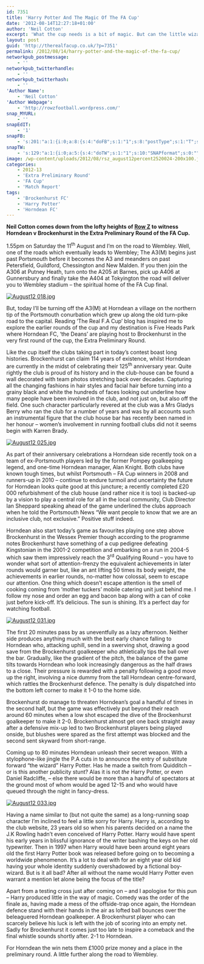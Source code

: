 ```yaml
---
id: 7351
title: 'Harry Potter And The Magic Of The FA Cup'
date: '2012-08-14T12:27:18+01:00'
author: 'Neil Cotton'
excerpt: 'What the cup needs is a bit of magic. But can the little wizard come up with the goods? Neil Cotton from Row Z finds out.'
layout: post
guid: 'http://therealfacup.co.uk/?p=7351'
permalink: /2012/08/14/harry-potter-and-the-magic-of-the-fa-cup/
networkpub_postmessage:
    - ''
networkpub_twitterhandle:
    - ''
networkpub_twitterhash:
    - ''
'Author Name':
    - 'Neil Cotton'
'Author Webpage':
    - 'http://rowzfootball.wordpress.com/'
snap_MYURL:
    - ''
snapEdIT:
    - '1'
snapFB:
    - 's:201:"a:1:{i:0;a:8:{s:4:"doFB";s:1:"1";s:8:"postType";s:1:"T";s:10:"AttachPost";s:1:"2";s:10:"SNAPformat";s:0:"";s:9:"isAutoImg";s:1:"A";s:8:"imgToUse";s:0:"";s:9:"isAutoURL";s:1:"A";s:8:"urlToUse";s:0:"";}}";'
snapTW:
    - 's:129:"a:1:{i:0;a:5:{s:4:"doTW";s:1:"1";s:10:"SNAPformat";s:0:"";s:8:"attchImg";s:1:"0";s:9:"isAutoImg";s:1:"A";s:8:"imgToUse";s:0:"";}}";'
image: /wp-content/uploads/2012/08/rsz_august12percent2520024-200x100.jpg
categories:
    - 2012-13
    - 'Extra Preliminary Round'
    - 'FA Cup'
    - 'Match Report'
tags:
    - 'Brockenhurst FC'
    - 'Harry Potter'
    - 'Horndean FC'
---
```


**Neil Cotton comes down from the lofty heights of [Row Z](http://rowzfootball.wordpress.com/) to witness Horndean v Brockenhurst in the Extra Preliminary Round of the FA Cup.**

1.55pm on Saturday the 11<sup>th</sup> August and I’m on the road to Wembley. Well, one of the roads which eventually leads to Wembley; The A3(M) begins just past Portsmouth before it becomes the A3 and meanders on past Petersfield, Guildford, Chessington and New Malden. If you then join the A306 at Putney Heath, turn onto the A205 at Barnes, pick up A406 at Gunnersbury and finally take the A404 at Tokyington the road will deliver you to Wembley stadium – the spiritual home of the FA Cup final.

[![August12 018.jpg](http://lh5.ggpht.com/-XLP7U8-Q68c/UCoXyYI15kI/AAAAAAAAB1o/-AEKfBBuDMk/h320/August12%252520018.jpg)](http://lh5.ggpht.com/-XLP7U8-Q68c/UCoXyYI15kI/AAAAAAAAB1o/-AEKfBBuDMk/w800/August12%252520018.jpg)

But, today I’ll be turning off the A3(M) at Horndean a village on the northern tip of the Portsmouth conurbation which grew up along the old turn-pike road to the capital. Reading ‘The Real F.A Cup’ blog has inspired me to explore the earlier rounds of the cup and my destination is Five Heads Park where Horndean FC, ‘the Deans’ are playing host to Brockenhurst in the very first round of the cup, the Extra Preliminary Round.

Like the cup itself the clubs taking part in today’s contest boast long histories. Brockenhurst can claim 114 years of existence, whilst Horndean are currently in the midst of celebrating their 125<sup>th</sup> anniversary year. Quite rightly the club is proud of its history and in the club-house can be found a wall decorated with team photos stretching back over decades. Capturing all the changing fashions in hair styles and facial hair before turning into a grainy black and white the hundreds of faces looking out underline how many people have been involved in the club, and not just on, but also off the field. One such character particularly revered at the club was a Mrs Gladys Berry who ran the club for a number of years and was by all accounts such an instrumental figure that the club house bar has recently been named in her honour – women’s involvement in running football clubs did not it seems begin with Karren Brady.

[![August12 025.jpg](http://lh3.ggpht.com/-6qkYulyJETA/UCoXwsxCddI/AAAAAAAAB1Y/0LQrmPppq3s/h320/August12%252520025.jpg)](http://lh3.ggpht.com/-6qkYulyJETA/UCoXwsxCddI/AAAAAAAAB1Y/0LQrmPppq3s/w800/August12%252520025.jpg)

As part of their anniversary celebrations a Horndean side recently took on a team of ex-Portsmouth players led by the former Pompey goalkeeping legend, and one-time Horndean manager, Alan Knight. Both clubs have known tough times, but whilst Portsmouth – FA Cup winners in 2008 and runners-up in 2010 – continue to endure turmoil and uncertainty the future for Horndean looks quite good at this juncture; a recently completed £20 000 refurbishment of the club house (and rather nice it is too) is backed-up by a vision to play a central role for all in the local community, Club Director Ian Sheppard speaking ahead of the game underlined the clubs approach when he told the Portsmouth News “We want people to know that we are an inclusive club, not exclusive.” Positive stuff indeed.

Horndean also start today’s game as favourites playing one step above Brockenhurst in the Wessex Premier though according to the programme notes Brockenhurst have something of a cup pedigree defeating Kingstonian in the 2001-2 competition and embarking on a run in 2004-5 which saw them impressively reach the 3<sup>rd</sup> Qualifying Round – you have to wonder what sort of attention-frenzy the equivalent achievements in later rounds would garner but, like an ant lifting 50 times its body weight, the achievements in earlier rounds, no-matter how colossal, seem to escape our attention. One thing which doesn’t escape attention is the smell of cooking coming from ‘mother tuckers’ mobile catering unit just behind me. I follow my nose and order an egg and bacon bap along with a can of coke just before kick-off. It’s delicious. The sun is shining. It’s a perfect day for watching football.

[![August12 031.jpg](http://lh6.ggpht.com/-KdyxjEwZP4I/UCoX99X01oI/AAAAAAAAB1w/4cS2KZ9dt14/h320/August12%252520031.jpg)](http://lh6.ggpht.com/-KdyxjEwZP4I/UCoX99X01oI/AAAAAAAAB1w/4cS2KZ9dt14/w800/August12%252520031.jpg)

The first 20 minutes pass by as uneventfully as a lazy afternoon. Neither side produces anything much with the best early chance falling to Horndean who, attacking uphill, send in a swerving shot, drawing a good save from the Brockenhurst goalkeeper who athletically tips the ball over the bar. Gradually, like the gradient of the pitch, the balance of the game tilts towards Horndean who look increasingly dangerous as the half draws to a close. Their pressure is rewarded with a penalty following a good move up the right, involving a nice dummy from the tall Horndean centre-forward, which rattles the Brockenhurst defence. The penalty is duly dispatched into the bottom left corner to make it 1-0 to the home side.

Brockenhurst do manage to threaten Horndean’s goal a handful of times in the second half, but the game was effectively put beyond their reach around 60 minutes when a low shot escaped the dive of the Brockenhurst goalkeeper to make it 2-0. Brockenhurst almost get one back straight away after a defensive mix-up led to two Brockenhurst players being played onside, but blushes were spared as the first attempt was blocked and the second sent skyward from short-range.

Coming up to 80 minutes Horndean unleash their secret weapon. With a stylophone-like jingle the P.A cuts in to announce the entry of substitute forward “the wizard” Harry Potter. Has he made a switch from Quidditch – or is this another publicity stunt? Alas it is not *the* Harry Potter, or even Daniel Radcliffe, – else there would be more than a handful of spectators at the ground most of whom would be aged 12-15 and who would have queued through the night in fancy-dress.

[![August12 033.jpg](http://lh5.ggpht.com/-AQZYE_nkN7M/UCoX9kfU2SI/AAAAAAAAB10/l8IHXpkCuuM/h320/August12%252520033.jpg)](http://lh5.ggpht.com/-AQZYE_nkN7M/UCoX9kfU2SI/AAAAAAAAB10/l8IHXpkCuuM/w800/August12%252520033.jpg)

Having a name similar to (but not quite the same) as a long-running soap character I’m inclined to feel a little sorry for Harry. Harry is, according to the club website, 23 years old so when his parents decided on a name the J.K Rowling hadn’t even conceived of Harry Potter. Harry would have spent his early years in blissful ignorance of the writer bashing the keys on her old typewriter. Then in 1997 when Harry would have been around eight years old the first Harry Potter book was released before going on to becoming a worldwide phenomenon. It’s a lot to deal with for an eight year old kid having your whole identity suddenly overshadowed by a fictional boy-wizard. But is it all bad? After all without the name would Harry Potter even warrant a mention let alone being the focus of the title?

Apart from a testing cross just after coming on – and I apologise for this pun – Harry produced little in the way of magic. Comedy was the order of the finale as, having made a mess of the offside-trap once again, the Horndean defence stand with their hands in the air as lofted ball bounces over the beleaguered Horndean goalkeeper. A Brockenhurst player who can scarcely believe his luck is left with the job of scoring into an empty net. Sadly for Brockenhurst it comes just too late to inspire a comeback and the final whistle sounds shortly after. 2-1 to Horndean.

For Horndean the win nets them £1000 prize money and a place in the preliminary round. A little further along the road to Wembley.